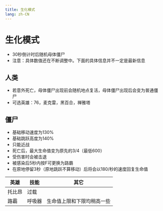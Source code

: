 ```yaml
---
title: 生化模式
lang: zh-CN
---
```


# 生化模式

* 30秒倒计时后随机母体僵尸
* 注意：具体数值还在不断调整中。下面的具体信息并不一定是最新信息

## 人类

* 若意外死亡，母体僵尸出现前会随机地点复活，母体僵尸出现后会变为普通僵尸
* 可选英雄：76，麦克雷，黑百合，禅雅塔

## 僵尸

* 基础移动速度为130%
* 基础跳跃高度为140%
* 只能近战
* 死亡后，最大生命值变为原先的3/4（最低600）
* 受伤害时会被击退
* 被感染后5秒内按F可更换为路霸
* 在原地停留3秒（原地跳跃不算移动）后将会以180/秒的速度回复生命值

| 英雄 | 技能 | 其它 |
| ---- | --- | --- |
| 托比昂 | 过载 |  |
| 路霸 | 呼吸器 | 生命值上限和下限均稍高一些 |